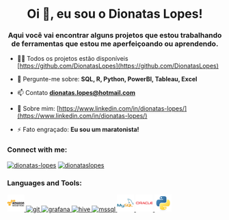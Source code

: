 <h1 align="center">Oi 👋, eu sou o Dionatas Lopes!</h1>
<h3 align="center">Aqui você vai encontrar alguns projetos que estou trabalhando de ferramentas que estou me aperfeiçoando ou aprendendo.</h3>

- 👨‍💻 Todos os projetos estão disponíveis [https://github.com/DionatasLopes](https://github.com/DionatasLopes)

- 💬 Pergunte-me sobre: **SQL, R, Python, PowerBI, Tableau, Excel**

- 📫 Contato **dionatas.lopes@hotmail.com**

- 📄 Sobre mim: [https://www.linkedin.com/in/dionatas-lopes/](https://www.linkedin.com/in/dionatas-lopes/)

- ⚡ Fato engraçado: **Eu sou um maratonista!**

<h3 align="left">Connect with me:</h3>
<p align="left">
<a href="https://linkedin.com/in/dionatas-lopes" target="blank"><img align="center" src="https://raw.githubusercontent.com/rahuldkjain/github-profile-readme-generator/master/src/images/icons/Social/linked-in-alt.svg" alt="dionatas-lopes" height="30" width="40" /></a>
<a href="https://instagram.com/dionataslopes" target="blank"><img align="center" src="https://raw.githubusercontent.com/rahuldkjain/github-profile-readme-generator/master/src/images/icons/Social/instagram.svg" alt="dionataslopes" height="30" width="40" /></a>
</p>

<h3 align="left">Languages and Tools:</h3>
<p align="left"> <a href="https://aws.amazon.com" target="_blank" rel="noreferrer"> <img src="https://raw.githubusercontent.com/devicons/devicon/master/icons/amazonwebservices/amazonwebservices-original-wordmark.svg" alt="aws" width="40" height="40"/> </a> <a href="https://git-scm.com/" target="_blank" rel="noreferrer"> <img src="https://www.vectorlogo.zone/logos/git-scm/git-scm-icon.svg" alt="git" width="40" height="40"/> </a> <a href="https://grafana.com" target="_blank" rel="noreferrer"> <img src="https://www.vectorlogo.zone/logos/grafana/grafana-icon.svg" alt="grafana" width="40" height="40"/> </a> <a href="https://hive.apache.org/" target="_blank" rel="noreferrer"> <img src="https://www.vectorlogo.zone/logos/apache_hive/apache_hive-icon.svg" alt="hive" width="40" height="40"/> </a> <a href="https://www.microsoft.com/en-us/sql-server" target="_blank" rel="noreferrer"> <img src="https://www.svgrepo.com/show/303229/microsoft-sql-server-logo.svg" alt="mssql" width="40" height="40"/> </a> <a href="https://www.mysql.com/" target="_blank" rel="noreferrer"> <img src="https://raw.githubusercontent.com/devicons/devicon/master/icons/mysql/mysql-original-wordmark.svg" alt="mysql" width="40" height="40"/> </a> <a href="https://www.oracle.com/" target="_blank" rel="noreferrer"> <img src="https://raw.githubusercontent.com/devicons/devicon/master/icons/oracle/oracle-original.svg" alt="oracle" width="40" height="40"/> </a> <a href="https://www.python.org" target="_blank" rel="noreferrer"> <img src="https://raw.githubusercontent.com/devicons/devicon/master/icons/python/python-original.svg" alt="python" width="40" height="40"/> </a> </p>
